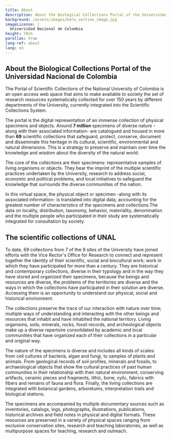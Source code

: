 ```yaml
---
title: About
description: About the Biological Collections Portal of the Universidad Nacional de Colombia
background: /assets/images/hero_section_image.jpg
imageLicense: |
  Universidad Nacional de Colombia
height: 70vh
parallax: true
lang-ref: about
lang: en
---
```


## About the Biological Collections Portal of the Universidad Nacional de Colombia

The Portal of Scientific Collections of the National University of Colombia is an open access web space that aims to make available to society the set of research resources systematically collected for over 150 years by different departments of the University, currently integrated into the Scientific Collections System. 

The portal is the digital representation of an immense collection of physical specimens and objects. Around **7 million** specimens of diverse nature -along with their associated information- are catalogued and housed in more than **69** scientific collections that safeguard, protect, conserve, document and disseminate this heritage in its cultural, scientific, environmental and natural dimensions. This is a strategy to preserve and maintain over time the knowledge and wisdom about the diversity of the natural world.

The core of the collections are their specimens: representative samples of living organisms or objects. They bear the imprint of the multiple scientific practices undertaken by the University, research to address social, economic and political problems, and local initiatives to safeguard the knowledge that surrounds the diverse communities of the nation. 

In this virtual space, the physical object or specimen -along with its associated information- is translated into digital data, accounting for the greatest number of characteristics of the specimens and collections.The data on locality, distribution, taxonomy, behavior, materiality, denomination and the multiple people who participated in their study are systematically integrated for consultation by society. 

## The scientific collections of UNAL

To date, 69 collections from 7 of the 9 sites of the University have joined efforts with the Vice Rector's Office for Research to connect and represent together the identity of their scientific, social and biocultural work; work in which they have participated for more than a century. They are historical and contemporary collections, diverse in their typology and in the way they have stored and organized their specimens, because the beings and resources are diverse, the problems of the territories are diverse and the ways in which the collections have participated in their solution are diverse. Accessing them is an opportunity to understand our physical, social and historical environment.

The collections preserve the trace of our interaction with nature over time; multiple ways of understanding and interacting with the other beings and resources that inhabit and have inhabited the national territory. Living organisms, soils, minerals, rocks, fossil records, and archeological objects make up a diverse repertoire consolidated by academic and local communities that have organized each of their collections in a particular and original way.

The nature of the specimens is diverse and includes all kinds of scales: from cell cultures of bacteria, algae and fungi, to samples of plants and animals. From geological records of soil profiles, minerals and fossils, to archaeological objects that show the cultural practices of past human communities in their relationship with their natural environment; conserving artifacts, ceramic pieces and fragments, lithic, bone, xylic, fabrics with fibers and remains of fauna and flora. Finally, the living collections are integrated with botanical gardens, arboretums, interpretation trails and biological stations.

The specimens are accompanied by multiple documentary sources such as inventories, catalogs, logs, photographs, illustrations, publications, historical archives and field notes in physical and digital formats. These resources are preserved in a variety of physical spaces ranging from exclusive conservation sites, research and teaching laboratories, as well as multipurpose spaces for teaching, research and outreach.